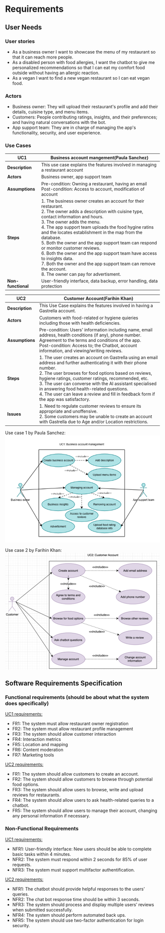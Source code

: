 # Requirements

## User Needs

### User stories
- As a business owner I want to showcase the menu of my restaurant so that it can reach more people.
- As a disabled person with food allergies, I want the chatbot to give me personalized recommendations so that I can eat my comfort food outside without having an allergic reaction.
- As a vegan I want to find a new vegan restaurant so I can eat vegan food.

### Actors
- Business owner: They will upload their restaurant's profile and add their details, cuisine type, and menu items.
- Customers: People contributing ratings, insights, and their preferences; and having natural conversations with the bot.
- App support team: They are in charge of managing the app's functionality, security, and user experience.

### Use Cases
| UC1 | Business account mangement(Paula Sanchez) | 
| -------------------------------------- | ------------------- |
| **Description** | This use case explains the features involved in managing a restaurant account |
| **Actors** | Business owner, app support team |
| **Assumptions** | Pre-condition: Owning a restaurant, having an email <br> Post-condition: Access to account, modification of account</td></tr>
| **Steps** | 1. The business owner creates an account for their restaurant. <br> 2. The owner adds a description with cuisine type, contact information and hours.<br> 3. The owner adds the menu.<br> 4. The app support team uploads the food hygine ratins and the locates establishment in the map from the database. <br> 5. Both the owner and the app support team can respond or monitor customer reviews.<br> 6. Both the owner and the app support team have access to insights data.<br> 7. Both the owner and the app support team can remove the account. <br> 8. The owner can pay for advertisment. |
| **Non-functional** | User-friendly interface, data backup, error handling, data protection |


| UC2 | Customer Account(Farihin Khan) | 
| -------------------------------------- | ------------------- |
| **Description** | This Use Case explains the features involved in having a Gastrella account. |
| **Actors** | Customers with food-related or hygiene quieries including those with health deficiencies. |
| **Assumptions** | Pre-condition: Users' information including name, email address, health conditions (if any), phone number. Agreement to the terms and conditions of the app.<br> Post-condition: Access to; the Chatbot, account information, and viewing/writing reviews.
| **Steps** | 1. The user creates an account on Gastrella using an email address and further authenticating it with their phone number. <br> 2. The user browses for food options based on reviews, hygiene ratings, customer ratings, recommended, etc.<br> 3. The user can converse with the AI assistant specialised in answering food health-related questions. <br> 4. The user can leave a review and fill in feedback form if the app was satisfactory. |
| **Issues** |1.  Need to regulate customer reviews to ensure its appropriate and unoffensive.<br> 2.  Some customers may be unable to create an account with Gastrella due to Age and/or Location restrictions. |


Use case 1 by Paula Sanchez: <br>
![Use case 1](images/uc1.png) <br>

Use case 2 by Farihin Khan: <br>
![Use case 2](images/usecase2.png)



## Software Requirements Specification
### Functional requirements    (should be about what the system does specifically)
<u>UC1 requirements:</u>
- FR1: The system must allow restaurant owner registration
- FR2: The system must allow restaurant profile management
- FR3: The system should allow customer interaction
- FR4: Interaction metrics
- FR5: Location and mapping
- FR6: Content moderation
- FR7: Marketing tools

<u>UC2 requirements:</u>
- FR1: The system should allow customers to create an account.
- FR2: The system should allow customers to browse through potential food options.
- FR3: The system should allow users to browse, write and upload reviews for restaurants. 
- FR4: The system should allow users to ask health-related queries to a chatbot.
- FR5: The system should allow users to manage their account, changing any personal information if necessary.


### Non-Functional Requirements
<u>UC1 requirements:</u>
- NFR1: User-friendly interface: New users should be able to complete basic tasks within 4 minutes.
- NFR2: The system must respond within 2 seconds for 85% of user requests.
- NFR3: The system must support multifactor authentification.

<u>UC2 requirements:</u>
- NFR1: The chatbot should provide helpful responses to the users’ queries.
- NFR2: The chat bot response time should be within 3 seconds.
- NFR3: The system should process and display multiple users’ reviews when submitted successfully.
- NFR4: The system should perform automated back ups.
- NFR5: The system should use two-factor authentication for login security.

  
